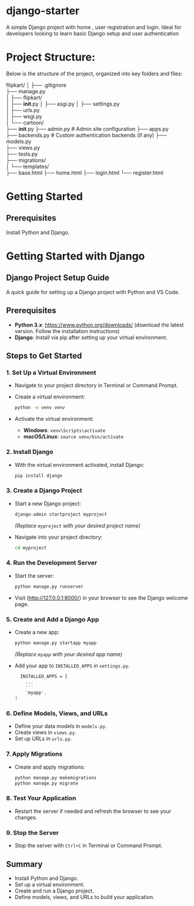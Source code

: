 # django-starter
A simple Django project with home , user registration and login. Ideal for developers looking to learn basic Django setup and user authentication


# Project Structure:
Below is the structure of the project, organized into key folders and files:

flipkart/
│
├── .gitignore           
├── manage.py             
│
├── flipkart/            
│   ├── __init__.py
│   ├── asgi.py
│   ├── settings.py       
│   ├── urls.py           
│   ├── wsgi.py           
│
└── cartoon/              
    ├── __init__.py
    ├── admin.py          # Admin site configuration
    ├── apps.py          
    ├── backends.py       # Custom authentication backends (if any)
    ├── models.py        
    ├── views.py          
    ├── tests.py          
    ├── migrations/        
    │
    └── templates/        
        ├── base.html
        ├── home.html
        ├── login.html
        └── register.html
# Getting Started

## Prerequisites
Install Python and Django.

# Getting Started with Django
## Django Project Setup Guide

A quick guide for setting up a Django project with Python and VS Code.

## Prerequisites

- **Python 3.x**: https://www.python.org/downloads/ (download the latest version. Follow the installation instructions)
- **Django**: Install via pip after setting up your virtual environment.

## Steps to Get Started

### 1. Set Up a Virtual Environment

- Navigate to your project directory in Terminal or Command Prompt.
- Create a virtual environment:

  ```bash
  python -m venv venv
  ```

- Activate the virtual environment:

  - **Windows**: `venv\Scripts\activate`
  - **macOS/Linux**: `source venv/bin/activate`

### 2. Install Django

- With the virtual environment activated, install Django:

  ```bash
  pip install django
  ```

### 3. Create a Django Project

- Start a new Django project:

  ```bash
  django-admin startproject myproject
  ```

  *(Replace `myproject` with your desired project name)*

- Navigate into your project directory:

  ```bash
  cd myproject
  ```

### 4. Run the Development Server

- Start the server:

  ```bash
  python manage.py runserver
  ```

- Visit (http://127.0.0.1:8000/) in your browser to see the Django welcome page.

### 5. Create and Add a Django App

- Create a new app:

  ```bash
  python manage.py startapp myapp
  ```

  *(Replace `myapp` with your desired app name)*

- Add your app to `INSTALLED_APPS` in `settings.py`.
   ```bash
     INSTALLED_APPS = [
       ...
       '''
       'myapp',   
   ]
   ```
### 6. Define Models, Views, and URLs

- Define your data models in `models.py`.
- Create views in `views.py`.
- Set up URLs in `urls.py`.

### 7. Apply Migrations

- Create and apply migrations:

  ```bash
  python manage.py makemigrations
  python manage.py migrate
  ```

### 8. Test Your Application

- Restart the server if needed and refresh the browser to see your changes.

### 9. Stop the Server

- Stop the server with `Ctrl+C` in Terminal or Command Prompt.

## Summary

- Install Python and Django.
- Set up a virtual environment.
- Create and run a Django project.
- Define models, views, and URLs to build your application.
